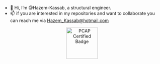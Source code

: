 - 👋 Hi, I’m @Hazem-Kassab, a structural engineer.
- 📫 if you are interested in my repositories and want to collaborate you can reach me via Hazem_Kassab@hotmail.com
<div align="center">
  <a href="https://www.credly.com/badges/03efe8ca-597e-407e-bf8b-b43229131494" target="_blank">
    <img src="https://images.credly.com/size/340x340/images/4e248e82-9e87-4a63-9263-250fafe5fb1f/image.png" alt="PCAP Certified Badge" width="100">
  </a>
</div>
<!---
Hazem-Kassab/Hazem-Kassab is a ✨ special ✨ repository because its `README.md` (this file) appears on your GitHub profile.
You can click the Preview link to take a look at your changes.
--->

